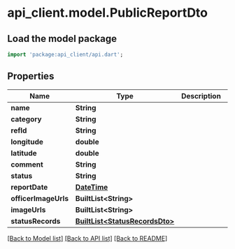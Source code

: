 # api_client.model.PublicReportDto

## Load the model package
```dart
import 'package:api_client/api.dart';
```

## Properties
Name | Type | Description | Notes
------------ | ------------- | ------------- | -------------
**name** | **String** |  | 
**category** | **String** |  | 
**refId** | **String** |  | 
**longitude** | **double** |  | 
**latitude** | **double** |  | 
**comment** | **String** |  | 
**status** | **String** |  | 
**reportDate** | [**DateTime**](DateTime.md) |  | 
**officerImageUrls** | **BuiltList&lt;String&gt;** |  | 
**imageUrls** | **BuiltList&lt;String&gt;** |  | 
**statusRecords** | [**BuiltList&lt;StatusRecordsDto&gt;**](StatusRecordsDto.md) |  | 

[[Back to Model list]](../README.md#documentation-for-models) [[Back to API list]](../README.md#documentation-for-api-endpoints) [[Back to README]](../README.md)



